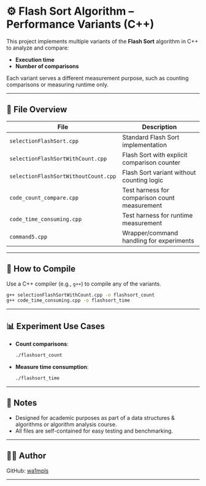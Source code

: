 # ⚙️ Flash Sort Algorithm – Performance Variants (C++)

This project implements multiple variants of the **Flash Sort** algorithm in C++ to analyze and compare:

- **Execution time**
- **Number of comparisons**

Each variant serves a different measurement purpose, such as counting comparisons or measuring runtime only.

---

## 📁 File Overview

| File                             | Description                                      |
|----------------------------------|--------------------------------------------------|
| `selectionFlashSort.cpp`         | Standard Flash Sort implementation              |
| `selectionFlashSortWithCount.cpp`| Flash Sort with explicit comparison counter     |
| `selectionFlashSortWithoutCount.cpp` | Flash Sort variant without counting logic   |
| `code_count_compare.cpp`         | Test harness for comparison count measurement   |
| `code_time_consuming.cpp`        | Test harness for runtime measurement            |
| `command5.cpp`                   | Wrapper/command handling for experiments         |

---

## 🚀 How to Compile

Use a C++ compiler (e.g., `g++`) to compile any of the variants.

```bash
g++ selectionFlashSortWithCount.cpp -o flashsort_count
g++ code_time_consuming.cpp -o flashsort_time
```

---

## 📊 Experiment Use Cases

- **Count comparisons**:
  ```bash
  ./flashsort_count
  ```

- **Measure time consumption**:
  ```bash
  ./flashsort_time
  ```

---

## 📝 Notes

- Designed for academic purposes as part of a data structures & algorithms or algorithm analysis course.
- All files are self-contained for easy testing and benchmarking.

---

## 👨‍💻 Author
GitHub: [wa1mpls](https://github.com/wa1mpls)

---
